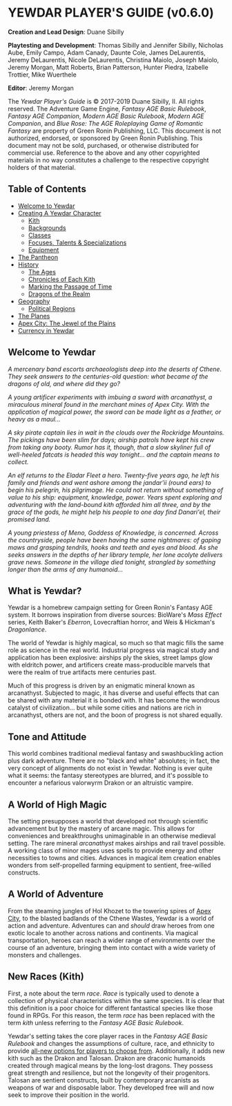 # YEWDAR PLAYER'S GUIDE (v0.6.0)

**Creation and Lead Design**: Duane Sibilly

**Playtesting and Development**: Thomas Sibilly and Jennifer Sibilly, Nicholas Aube, Emily Campo, Adam Canady, Daunte Cole, James DeLaurentis, Jeremy DeLaurentis, Nicole DeLaurentis, Christina Maiolo, Joseph Maiolo, Jeremy Morgan, Matt Roberts, Brian Patterson, Hunter Piedra, Izabelle Trottier, Mike Wuerthele

**Editor**: Jeremy Morgan

The *Yewdar Player's Guide* is © 2017-2019 Duane Sibilly, II. All rights reserved. The Adventure Game Engine, *Fantasy AGE Basic Rulebook*, *Fantasy AGE Companion*, *Modern AGE Basic Rulebook*, *Modern AGE Companion*, and *Blue Rose: The AGE Roleplaying Game of Romantic Fantasy* are property of Green Ronin Publishing, LLC. This document is not authorized, endorsed, or sponsored by Green Ronin Publishing. This document may not be sold, purchased, or otherwise distributed for commercial use. Reference to the above and any other copyrighted materials in no way constitutes a challenge to the respective copyright holders of that material.

## Table of Contents

* [Welcome to Yewdar](README.md)
* [Creating A Yewdar Character](characters.md)
    * [Kith](kith.md)
    * [Backgrounds](backgrounds.md)
    * [Classes](classes.md)
    * [Focuses, Talents & Specializations](focuses-talents-specializations.md)
    * [Equipment](equipment.md)
* [The Pantheon](gods-and-religion.md)
* [History](history.md)
	* [The Ages](the-ages.md)
	* [Chronicles of Each Kith](history-by-kith.md)
	* [Marking the Passage of Time](calendar.md)
    * [Dragons of the Realm](dragons.md)
* [Geography](continents.md)
    * [Political Regions](political_regions.md)
* [The Planes](planes.md)
* [Apex City: The Jewel of the Plains](apex-city.md)
* [Currency in Yewdar](currencies.md)

## Welcome to Yewdar

_A mercenary band escorts archaeologists deep into the deserts of Cthene. They seek answers to the centuries-old question: what became of the dragons of old, and where did they go?_

_A young artificer experiments with imbuing a sword with arcanathyst, a miraculous mineral found in the merchant mines of Apex City. With the application of magical power, the sword can be made light as a feather, or heavy as a maul…_

_A sky pirate captain lies in wait in the clouds over the Rockridge Mountains. The pickings have been slim for days; airship patrols have kept his crew from taking any booty. Rumor has it, though, that a slow skyliner full of well-heeled fatcats is headed this way tonight… and the captain means to collect._

_An elf returns to the Eladar Fleet a hero. Twenty-five years ago, he left his family and friends and went ashore among the jandar'ii \(round ears\) to begin his pelegrín, his pilgrimage. He could not return without something of value to his ship: equipment, knowledge, power. Years spent exploring and adventuring with the land-bound kith afforded him all three, and by the grace of the gods, he might help his people to one day find Danari'el, their promised land._

_A young priestess of Meno, Goddess of Knowledge, is concerned. Across the countryside, people have been having the same nightmares: of gaping maws and grasping tendrils, hooks and teeth and eyes and blood. As she seeks answers in the depths of her library temple, her lone acolyte delivers grave news. Someone in the village died tonight, strangled by something longer than the arms of any humanoid…_

## What is Yewdar?

Yewdar is a homebrew campaign setting for Green Ronin's Fantasy AGE system. It borrows inspiration from diverse sources: BioWare's _Mass Effect_ series, Keith Baker's _Eberron_, Lovecraftian horror, and Weis & Hickman's _Dragonlance_.

The world of Yewdar is highly magical, so much so that magic fills the same role as science in the real world. Industrial progress via magical study and application has been explosive: airships ply the skies, street lamps glow with eldritch power, and artificers create mass-producible marvels that were the realm of true artifacts mere centuries past.

Much of this progress is driven by an enigmatic mineral known as arcanathyst. Subjected to magic, it has diverse and useful effects that can be shared with any material it is bonded with. It has become the wondrous catalyst of civilization... but while some cities and nations are rich in arcanathyst, others are not, and the boon of progress is not shared equally.

## **Tone and Attitude**

This world combines traditional medieval fantasy and swashbuckling action plus dark adventure. There are no "black and white" absolutes; in fact, the very concept of alignments do not exist in Yewdar. Nothing is ever quite what it seems: the fantasy stereotypes are blurred, and it's possible to encounter a nefarious valorwyrm Drakon or an altruistic vampire.

## **A World of High Magic**

The setting presupposes a world that developed not through scientific advancement but by the mastery of arcane magic. This allows for conveniences and breakthroughs unimaginable in an otherwise medieval setting. The rare mineral _arcanathyst_ makes airships and rail travel possible. A working class of minor mages uses spells to provide energy and other necessities to towns and cities. Advances in magical item creation enables wonders from self-propelled farming equipment to sentient, free-willed constructs.

## **A World of Adventure**

From the steaming jungles of Hol Khozet to the towering spires of [Apex City](/apex-city.md), to the blasted badlands of the Cthene Wastes, Yewdar is a world of action and adventure. Adventures can and _should_ draw heroes from one exotic locale to another across nations and continents. Via magical transportation, heroes can reach a wider range of environments over the course of an adventure, bringing them into contact with a wide variety of monsters and challenges.

## **New Races (Kith)**

First, a note about the term _race_. _Race_ is typically used to denote a collection of physical characteristics within the same species. It is clear that this definition is a poor choice for different fantastical species like those found in RPGs. For this reason, the term _race_ has been replaced with the term _kith_ unless referring to the _Fantasy AGE Basic Rulebook_.

Yewdar's setting takes the core player races in the _Fantasy AGE Basic Rulebook_ and changes the assumptions of culture, race, and ethnicity to provide [all-new options for players to choose from](/kith.md). Additionally, it adds new kith such as the Drakon and Talosan. Drakon are draconic humanoids created through magical means by the long-lost dragons. They possess great strength and resilience, but not the longevity of their progenitors. Talosan are sentient constructs, built by contemporary arcanists as weapons of war and disposable labor. They developed free will and now seek to improve their position in the world.
